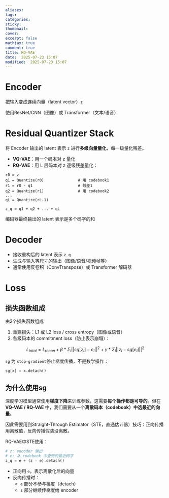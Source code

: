 ```yaml
---
aliases: 
tags: 
categories:
sticky:
thumbnail:
cover: 
excerpt: false
mathjax: true
comment: true
title: RQ-VAE
date:  2025-07-23 15:07
modified:  2025-07-23 15:07
---
```


# Encoder

把输入变成连续向量（latent vector）`z`

使用ResNet/CNN（图像）或 Transformer（文本/语音）

# Residual Quantizer Stack

将 Encoder 输出的 latent 表示 `z` 进行**多级向量量化**，每一级量化残差。

- **VQ-VAE**：用一个码本对 z 量化
- **RQ-VAE**：用 L 层码本对 z 逐级残差量化：

```
r0 = z
q1 = Quantize(r0)               # 用 codebook1
r1 = r0 - q1                    # 残差1
q2 = Quantize(r1)               # 用 codebook2
...
qL = Quantize(rL-1)

z_q = q1 + q2 + ... + qL
```

编码器最终输出的 latent 表示是多个码字的和

# Decoder

- 接收重构后的 latent 表示 `z_q`
- 生成与输入等尺寸的输出（图像/语音/视频帧等）
- 通常使用反卷积（ConvTranspose）或 Transformer 解码器

# Loss

## 损失函数组成

由2个损失函数组成

1. 重建损失：L1 或 L2 loss / cross entropy（图像或语音）
2. 各级码本的 commitment loss（防止表示崩塌）：

$$
L_{total} = L_{recon} + β * Σ_i ||sg[z_i] - e_i||^2 + γ * Σ_i ||z_i - sg[e_i]||^2
$$

`sg` 为 `stop-gradient`停止梯度传播，不是数学操作：

```python
sg[x] = x.detach()
```

## 为什么使用sg

深度学习模型通常使用**梯度下降**来训练参数，这需要**每个操作都是可导的**。但在 **VQ-VAE / RQ-VAE** 中，我们需要从一个**离散码本（codebook）中选最近的向量**。

因此需要用到Straight-Through Estimator（STE，直通估计器）技巧：正向传播用离散值，反向传播假装没离散。

RQ-VAE中STE使用：

```python
# z: encoder 输出
# e: 从 codebook 中查到的最近码字
z_q = e + (z - e).detach()
```

- 正向用 `e`，表示离散化后的向量
- 反向传播时：
    - `e` 部分不参与梯度（detach）
    - `z` 部分继续传梯度给 encoder